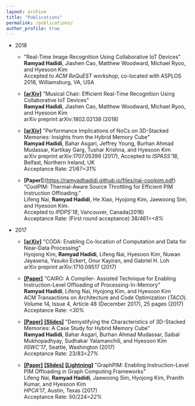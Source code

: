 ```yaml
---
layout: archive
title: "Publications"
permalink: /publications/
author_profile: true
---
```

* 2018
  * "Real-Time Image Recognition Using Collaborative IoT Devices"  
  __Ramyad Hadidi__, Jiashen Cao, Matthew Woodward, Michael Ryoo, and Hyesoon Kim  
  Accepted to _ACM ReQuEST workshop_, co-located with ASPLOS 2018, Williamsburg, VA, USA

  * [__[arXiv]__](https://arxiv.org/abs/1802.02138)
  "Musical Chair: Efficient Real-Time Recognition Using Collaborative IoT Devices"  
  __Ramyad Hadidi__, Jiashen Cao, Matthew Woodward, Michael Ryoo, and Hyesoon Kim  
  arXiv preprint arXiv:1802.02138 (2018)

  * [__[arXiv]__](https://arxiv.org/abs/1707.05399)
  "Performance Implications of NoCs on 3D-Stacked Memories: Insights from the Hybrid Memory Cube"   
__Ramyad Hadidi__, Bahar Asgari, Jeffrey Young, Burhan Ahmad Mudassar, Kartikay Garg, Tushar Krishna, and Hyesoon Kim  
arXiv preprint arXiv:1707.05399 (2017), Accepted to _ISPASS'18_, Belfast, Northern Ireland, UK  
Acceptance Rate: 21/67=_31%_

  * __[Paper]__](https://ramyadhadidi.github.io/files/nai-coolpim.pdf)
  “CoolPIM: Thermal-Aware Source Throttling for Efficient PIM Instruction Offloading.”  
Lifeng Nai, __Ramyad Hadidi__, He Xiao, Hyojong Kim, Jaewoong Sim, and Hyesoon Kim.   
Accepted to _IPDPS’18_, Vancouver, Canada(2018)  
Acceptance Rate: (First round acceptance) 38/461=_<8%_


* 2017
  * [__[arXiv]__](https://arxiv.org/pdf/1710.09517)
  "CODA: Enabling Co-location of Computation and Data for Near-Data Processing"  
Hyojong Kim, __Ramyad Hadidi__, Lifeng Nai, Hyesoon Kim, Nuwan Jayasena, Yasuko Eckert, Onur Kayiran, and Gabriel H. Loh  
arXiv preprint arXiv:1710.09517 (2017)  

  * [__[Paper]__](https://ramyadhadidi.github.io/files/a48-hadidi.pdf)
  "CAIRO: A Compiler- Assisted Technique for Enabling Instruction-Level Offloading of Processing-In-Memory"   
__Ramyad Hadidi__, Lifeng Nai, Hyojong Kim, and Hyesoon Kim  
ACM Transactions on Architecture and Code Optimization (_TACO_). Volume 14, Issue 4, Article 48 (December 2017), 25 pages (2017)  
Acceptance Rate: _<30%_

  * [__[Paper]__](https://ramyadhadidi.github.io/files/hadidi-iiswc.pdf) [__[Slides]__](https://ramyadhadidi.github.io/files/hadidi-iiswc-slides.pdf)
  "Demystifying the Characteristics of 3D-Stacked Memories: A Case Study for Hybrid Memory Cube"  
__Ramyad Hadidi__, Bahar Asgari, Burhan Ahmad Mudassar, Saibal Mukhopadhyay, Sudhakar Yalamanchili, and Hyesoon Kim  
_IISWC’17_, Seattle, Washington (2017)  
Acceptance Rate: 23/83=_27%_

  * [__[Paper]__](https://ramyadhadidi.github.io/files/nai-graphpim.pdf) [__[Slides]__](https://ramyadhadidi.github.io/files/nai-graphpim-slides.pdf) [__[Lightning]__](https://ramyadhadidi.github.io/files/nai-graphpim-slides-light.pdf)
  "GraphPIM: Enabling Instruction-Level PIM Offloading in Graph Computing Frameworks"  
Lifeng Nai, __Ramyad Hadidi__, Jaewoong Sim, Hyojong Kim, Pranith Kumar, and Hyesoon Kim  
_HPCA’17_, Austin, Texas (2017)  
Acceptance Rate: 50/224=_22%_

<!-- {% if author.googlescholar %}
  You can also find my articles on <u><a href="{{author.googlescholar}}">my Google Scholar profile</a>.</u>
{% endif %} -->

<!-- {% include base_path %}

{% for post in site.publications reversed %}
  {% include archive-single.html %}
{% endfor %} -->
